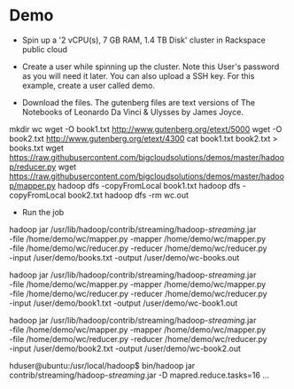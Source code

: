 

Demo
=============

 * Spin up a '2 vCPU(s), 7 GB RAM, 1.4 TB Disk' cluster in Rackspace public cloud

 * Create a user while spinning up the cluster. Note this User's password as you will need it later. You can also upload a SSH key. For this example, create a user called demo.

 * Download the files. The gutenberg files are text versions of The Notebooks of Leonardo Da Vinci
& Ulysses by James Joyce.

mkdir wc
wget -O book1.txt  http://www.gutenberg.org/etext/5000
wget -O book2.txt  http://www.gutenberg.org/etext/4300
cat book1.txt book2.txt > books.txt
wget https://raw.githubusercontent.com/bigcloudsolutions/demos/master/hadoop/reducer.py
wget https://raw.githubusercontent.com/bigcloudsolutions/demos/master/hadoop/mapper.py
hadoop dfs -copyFromLocal book1.txt 
hadoop dfs -copyFromLocal book2.txt 
hadoop dfs -rm wc.out


 * Run the job

hadoop jar /usr/lib/hadoop/contrib/streaming/hadoop-*streaming*.jar \
-file /home/demo/wc/mapper.py    -mapper /home/demo/wc/mapper.py \
-file /home/demo/wc/reducer.py   -reducer /home/demo/wc/reducer.py \
-input /user/demo/books.txt -output /user/demo/wc-books.out

hadoop jar /usr/lib/hadoop/contrib/streaming/hadoop-*streaming*.jar \
-file /home/demo/wc/mapper.py    -mapper /home/demo/wc/mapper.py \
-file /home/demo/wc/reducer.py   -reducer /home/demo/wc/reducer.py \
-input /user/demo/book1.txt -output /user/demo/wc-book1.out

hadoop jar /usr/lib/hadoop/contrib/streaming/hadoop-*streaming*.jar \
-file /home/demo/wc/mapper.py    -mapper /home/demo/wc/mapper.py \
-file /home/demo/wc/reducer.py   -reducer /home/demo/wc/reducer.py \
-input /user/demo/book2.txt -output /user/demo/wc-book2.out


hduser@ubuntu:/usr/local/hadoop$ bin/hadoop jar contrib/streaming/hadoop-*streaming*.jar -D mapred.reduce.tasks=16 ...

